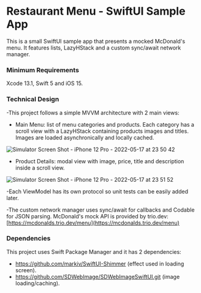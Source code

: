 # Restaurant Menu - SwiftUI Sample App
This is a small SwiftUI sample app that presents a mocked McDonald's menu. It features lists, LazyHStack and a custom sync/await network manager.

### Minimum Requirements 
Xcode 13.1, Swift 5 and iOS 15.

### Technical Design
-This project follows a simple MVVM architecture with 2 main views: 
 - Main Menu: list of menu categories and products. Each category has a scroll view with a LazyHStack containing products images and titles. Images are loaded asynchronically and locally cached.
 
 ![Simulator Screen Shot - iPhone 12 Pro - 2022-05-17 at 23 50 42](https://user-images.githubusercontent.com/4535491/168949001-da40b6cb-197e-4616-9a7a-c8c162065784.png)
 
 - Product Details: modal view with image, price, title and description inside a scroll view. 
 
![Simulator Screen Shot - iPhone 12 Pro - 2022-05-17 at 23 51 52](https://user-images.githubusercontent.com/4535491/168948991-6aaefe28-4cb7-41c7-9a48-d80fe9244afe.png)

-Each ViewModel has its own protocol so unit tests can be easily added later.

-The custom network manager uses sync/await for callbacks and Codable for JSON parsing. McDonald's mock API is provided by trio.dev: [https://mcdonalds.trio.dev/menu](https://mcdonalds.trio.dev/menu)

### Dependencies

This project uses Swift Package Manager and it has 2 dependencies: 

 - https://github.com/markiv/SwiftUI-Shimmer (effect used in loading screen).
 - https://github.com/SDWebImage/SDWebImageSwiftUI.git (image loading/caching).

